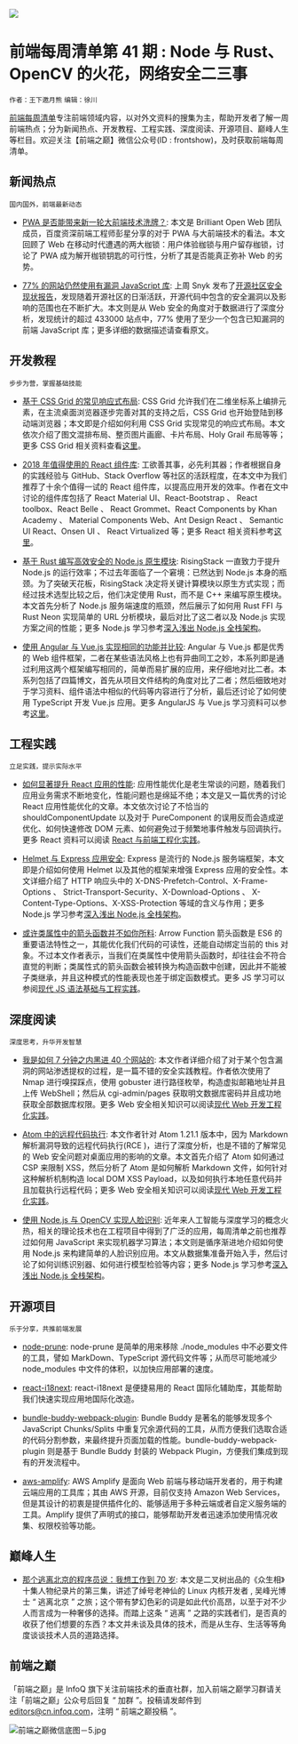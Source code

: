 ![](http://upload-images.jianshu.io/upload_images/1647496-739c0e4bf94a5d75.jpg?imageMogr2/auto-orient/strip%7CimageView2/2/w/1240)

# 前端每周清单第 41 期 : Node 与 Rust、OpenCV 的火花，网络安全二三事

`作者：王下邀月熊` `编辑：徐川`

[前端每周清单](http://www.infoq.com/cn/FE-Weekly)专注前端领域内容，以对外文资料的搜集为主，帮助开发者了解一周前端热点；分为新闻热点、开发教程、工程实践、深度阅读、开源项目、巅峰人生等栏目。欢迎关注【前端之巅】微信公众号(ID : frontshow)，及时获取前端每周清单。

## 新闻热点

`国内国外，前端最新动态`

- [PWA 是否能带来新一轮大前端技术洗牌？](https://parg.co/U5t): 本文是 Brilliant Open Web 团队成员，百度资深前端工程师彭星分享的对于 PWA 与大前端技术的看法。本文回顾了 Web 在移动时代遭遇的两大枷锁：用户体验枷锁与用户留存枷锁，讨论了 PWA 成为解开枷锁钥匙的可行性，分析了其是否能真正弥补 Web 的劣势。

- [77% 的网站仍然使用有漏洞 JavaScript 库](https://snyk.io/blog/77-percent-of-sites-still-vulnerable/): 上周 Snyk 发布了[开源社区安全现状报告](https://snyk.io/stateofossecurity/)，发现随着开源社区的日渐活跃，开源代码中包含的安全漏洞以及影响的范围也在不断扩大。本文则是从 Web 安全的角度对于数据进行了深度分析，发现统计的超过 433000 站点中，77% 使用了至少一个包含已知漏洞的前端 JavaScript 库；更多详细的数据描述请查看原文。

## 开发教程

`步步为营，掌握基础技能`

- [基于 CSS Grid 的常见响应式布局](https://parg.co/U5S): CSS Grid 允许我们在二维坐标系上编排元素，在主流桌面浏览器逐步完善对其的支持之后，CSS Grid 也开始登陆到移动端浏览器；本文即是介绍如何利用 CSS Grid 实现常见的响应式布局。本文依次介绍了图文混排布局、整页图片画廊、卡片布局、Holy Grail 布局等等；更多 CSS Grid 相关资料查看[这里](https://parg.co/Udh)。

- [2018 年值得使用的 React 组件库](https://parg.co/U5q): 工欲善其事，必先利其器；作者根据自身的实践经验与 GitHub、Stack Overflow 等社区的活跃程度，在本文中为我们推荐了十余个值得一试的 React 组件库，以提高应用开发的效率。作者在文中讨论的组件库包括了 React Material UI、React-Bootstrap 、 React toolbox、React Belle 、 React Grommet、React Components by Khan Academy 、 Material Components Web、Ant Design React 、 Semantic UI React、Onsen UI 、 React Virtualized 等；更多 React 相关资料参考[这里](https://parg.co/UHK)。

- [基于 Rust 编写高效安全的 Node.js 原生模块](https://parg.co/U5r): RisingStack 一直致力于提升 Node.js 的运行效率；不过去年面临了一个窘境：已然达到 Node.js 本身的瓶颈。为了突破天花板，RisingStack 决定将关键计算模块以原生方式实现；而经过技术选型比较之后，他们决定使用 Rust，而不是 C++ 来编写原生模块。本文首先分析了 Node.js 服务端速度的瓶颈，然后展示了如何用 Rust FFI 与 Rust Neon 实现简单的 URL 分析模块，最后对比了这二者以及 Node.js 实现方案之间的性能；更多 Node.js 学习参考[深入浅出 Node.js 全栈架构](https://parg.co/b2s)。

- [使用 Angular 与 Vue.js 实现相同的功能并比较](https://johnpapa.net/a-look-at-angular-alongside-vue-3/): Angular 与 Vue.js 都是优秀的 Web 组件框架，二者在某些语法风格上也有异曲同工之妙，本系列即是通过利用这两个框架编写相同的，简单而易扩展的应用，来仔细地对比二者。本系列包括了四篇博文，首先从项目文件结构的角度对比了二者；然后细致地对于学习资料、组件语法中相似的代码等内容进行了分析，最后还讨论了如何使用 TypeScript 开发 Vue.js 应用。更多 AngularJS 与 Vue.js 学习资料可以参考[这里](https://parg.co/UdC)。

## 工程实践

`立足实践，提示实际水平`

- [如何显著提升 React 应用的性能](https://parg.co/U59): 应用性能优化是老生常谈的问题，随着我们应用业务需求不断地变化，性能问题也是绵延不绝；本文是又一篇优秀的讨论 React 应用性能优化的文章。本文依次讨论了不恰当的 shouldComponentUpdate 以及对于 PureComponent 的误用反而会造成逆优化、如何快速修改 DOM 元素、如何避免过于频繁地事件触发与回调执行。更多 React 资料可以阅读 [React 与前端工程化实践](https://github.com/wx-chevalier/Web-Series)。

- [Helmet 与 Express 应用安全](https://parg.co/U55): Express 是流行的 Node.js 服务端框架，本文即是介绍如何使用 Helmet 以及其他的框架来增强 Express 应用的安全性。本文详细介绍了 HTTP 响应头中的 X-DNS-Prefetch-Control、X-Frame-Options 、 Strict-Transport-Security、X-Download-Options 、 X-Content-Type-Options、X-XSS-Protection 等域的含义与作用；更多 Node.js 学习参考[深入浅出 Node.js 全栈架构](https://parg.co/b2s)。

- [或许类属性中的箭头函数并不如你所料](https://parg.co/U5R): Arrow Function 箭头函数是 ES6 的重要语法特性之一，其能优化我们代码的可读性，还能自动绑定当前的 this 对象。不过本文作者表示，当我们在类属性中使用箭头函数时，却往往会不符合直觉的判断；类属性式的箭头函数会被转换为构造函数中创建，因此并不能被子类继承，并且这种模式的性能表现也差于绑定函数模式。更多 JS 学习可以参阅[现代 JS 语法基础与工程实践](https://url.wx-coder.cn/lrKga)。

## 深度阅读

`深度思考，升华开发智慧`

- [我是如何 7 分钟之内黑进 40 个网站的](https://parg.co/U5b): 本文作者详细介绍了对于某个包含漏洞的网站渗透提权的过程，是一篇不错的安全实践教程。作者依次使用了 Nmap 进行嗅探踩点，使用 gobuster 进行路径枚举，构造虚拟邮箱地址并且上传 WebShell；然后从 cgi-admin/pages 获取明文数据库密码并且成功地获取全部数据库权限。更多 Web 安全相关知识可以阅读[现代 Web 开发工程化实践](https://parg.co/UHO)。

- [Atom 中的远程代码执行](https://parg.co/U56): 本文作者针对 Atom 1.21.1 版本中，因为 Markdown 解析漏洞导致的远程代码执行(RCE )，进行了深度分析，也是不错的了解常见的 Web 安全问题对桌面应用的影响的文章。本文首先介绍了 Atom 如何通过 CSP 来限制 XSS，然后分析了 Atom 是如何解析 Markdown 文件，如何针对这种解析机制构造 local DOM XSS Payload，以及如何执行本地任意代码并且加载执行远程代码；更多 Web 安全相关知识可以阅读[现代 Web 开发工程化实践](https://parg.co/UHO)。

- [使用 Node.js 与 OpenCV 实现人脸识别](https://parg.co/U5P): 近年来人工智能与深度学习的概念火热，相关的理论技术也在工程项目中得到了广泛的应用，每周清单之前也推荐过如何用 JavaScript 来实现机器学习算法；本文则是循序渐进地介绍如何使用 Node.js 来构建简单的人脸识别应用。本文从数据集准备开始入手，然后讨论了如何训练识别器、如何进行模型检验等内容；更多 Node.js 学习参考[深入浅出 Node.js 全栈架构](https://parg.co/b2s)。

## 开源项目

`乐于分享，共推前端发展`

- [node-prune](https://github.com/tj/node-prune): node-prune 是简单的用来移除 ./node_modules 中不必要文件的工具，譬如 MarkDown、TypeScript 源代码文件等；从而尽可能地减少 node_modules 中文件的体积，以加快应用部署的速度。

- [react-i18next](https://github.com/i18next/react-i18next): react-i18next 是便捷易用的 React 国际化辅助库，其能帮助我们快速实现应用地国际化改造。

- [bundle-buddy-webpack-plugin](https://parg.co/U5k): Bundle Buddy 是著名的能够发现多个 JavaScript Chunks/Splits 中重复冗余源代码的工具，从而方便我们选取合适的代码分割参数，来最终提升页面加载的性能。bundle-buddy-webpack-plugin 则是基于 Bundle Buddy 封装的 Webpack Plugin，方便我们集成到现有的开发流程中。

- [aws-amplify](https://github.com/aws/aws-amplify): AWS Amplify 是面向 Web 前端与移动端开发者的，用于构建云端应用的工具库；其由 AWS 开源，目前仅支持 Amazon Web Services，但是其设计的初衷是提供插件化的、能够适用于多种云端或者自定义服务端的工具。Amplify 提供了声明式的接口，能够帮助开发者迅速添加使用情况收集、权限校验等功能。

## 巅峰人生

- [那个逃离北京的程序员说：我想工作到 70 岁](https://parg.co/U5M): 本文是二叉树出品的《众生相》十集人物纪录片的第三集，讲述了绰号老神仙的 Linux 内核开发者 , 吴峰光博士 “ 逃离北京 ” 之旅；这个带有梦幻色彩的词是如此代价高昂，以至于对不少人而言成为一种奢侈的选择。而踏上这条 “ 逃离 ” 之路的实践者们，是否真的收获了他们想要的东西？本文并未谈及具体的技术，而是从生存、生活等等角度谈谈技术人员的道路选择。

## 前端之巅

「前端之巅」是 InfoQ 旗下关注前端技术的垂直社群，加入前端之巅学习群请关注「前端之巅」公众号后回复 “ 加群 ”。投稿请发邮件到 editors@cn.infoq.com，注明 “ 前端之巅投稿 ”。

![前端之巅微信底图－5.jpg](http://upload-images.jianshu.io/upload_images/1647496-01712a993d2b23de.jpg?imageMogr2/auto-orient/strip%7CimageView2/2/w/1240)
